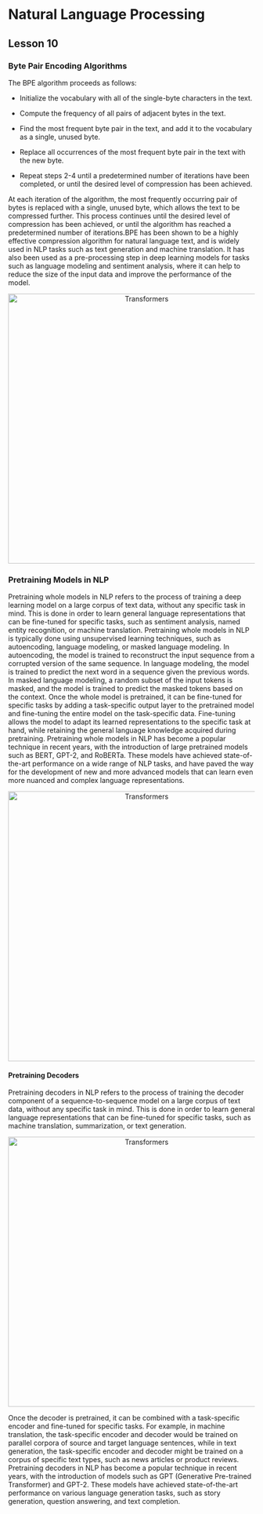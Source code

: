 # Natural Language Processing
## Lesson 10

<h3> Byte Pair Encoding Algorithms </h3>

The BPE algorithm proceeds as follows:

* Initialize the vocabulary with all of the single-byte characters in the text.

* Compute the frequency of all pairs of adjacent bytes in the text.

* Find the most frequent byte pair in the text, and add it to the vocabulary as a single, unused byte.

* Replace all occurrences of the most frequent byte pair in the text with the new byte.

* Repeat steps 2-4 until a predetermined number of iterations have been completed, or until the desired level of compression has been achieved.

At each iteration of the algorithm, the most frequently occurring pair of bytes is replaced with a single, unused byte, which allows the text to be compressed further. This process continues until the desired level of compression has been achieved, or until the algorithm has reached a predetermined number of iterations.BPE has been shown to be a highly effective compression algorithm for natural language text, and is widely used in NLP tasks such as text generation and machine translation. It has also been used as a pre-processing step in deep learning models for tasks such as language modeling and sentiment analysis, where it can help to reduce the size of the input data and improve the performance of the model.

<p align="center">
<img src= "https://user-images.githubusercontent.com/45029614/227128157-975d3dc9-04c8-4821-8e76-240915acb766.PNG" width="550" title="Transformers">
</p>

<h3> Pretraining Models in NLP </h3>

Pretraining whole models in NLP refers to the process of training a deep learning model on a large corpus of text data, without any specific task in mind. This is done in order to learn general language representations that can be fine-tuned for specific tasks, such as sentiment analysis, named entity recognition, or machine translation.
Pretraining whole models in NLP is typically done using unsupervised learning techniques, such as autoencoding, language modeling, or masked language modeling. In autoencoding, the model is trained to reconstruct the input sequence from a corrupted version of the same sequence. In language modeling, the model is trained to predict the next word in a sequence given the previous words. In masked language modeling, a random subset of the input tokens is masked, and the model is trained to predict the masked tokens based on the context.
Once the whole model is pretrained, it can be fine-tuned for specific tasks by adding a task-specific output layer to the pretrained model and fine-tuning the entire model on the task-specific data. Fine-tuning allows the model to adapt its learned representations to the specific task at hand, while retaining the general language knowledge acquired during pretraining.
Pretraining whole models in NLP has become a popular technique in recent years, with the introduction of large pretrained models such as BERT, GPT-2, and RoBERTa. These models have achieved state-of-the-art performance on a wide range of NLP tasks, and have paved the way for the development of new and more advanced models that can learn even more nuanced and complex language representations.

<p align="center">
<img src= "https://user-images.githubusercontent.com/45029614/227130309-22c18e44-101b-4452-87d0-0f18279d3425.PNG" width="550" title="Transformers">
</p>

<h4> Pretraining Decoders </h4>

Pretraining decoders in NLP refers to the process of training the decoder component of a sequence-to-sequence model on a large corpus of text data, without any specific task in mind. This is done in order to learn general language representations that can be fine-tuned for specific tasks, such as machine translation, summarization, or text generation.

<p align="center">
<img src= "https://user-images.githubusercontent.com/45029614/227131339-d45f95ee-3a83-490c-980e-539f55df7e75.PNG" width="550" title="Transformers">
</p>

Once the decoder is pretrained, it can be combined with a task-specific encoder and fine-tuned for specific tasks. For example, in machine translation, the task-specific encoder and decoder would be trained on parallel corpora of source and target language sentences, while in text generation, the task-specific encoder and decoder might be trained on a corpus of specific text types, such as news articles or product reviews.
Pretraining decoders in NLP has become a popular technique in recent years, with the introduction of models such as GPT (Generative Pre-trained Transformer) and GPT-2. These models have achieved state-of-the-art performance on various language generation tasks, such as story generation, question answering, and text completion.

